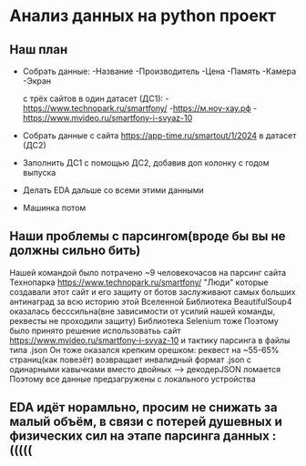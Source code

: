 # Анализ данных на python проект


## Наш план
- Собрать данные:
  -Название
  -Производитель
  -Цена
  -Память
  -Камера
  -Экран

  с трёх сайтов в один датасет (ДС1):
  -https://www.technopark.ru/smartfony/
  -https://м.ноу-хау.рф
  -https://www.mvideo.ru/smartfony-i-svyaz-10

- Собрать данные с сайта https://app-time.ru/smartout/1/2024  в датасет (ДС2)

- Заполнить ДС1 с помощью ДС2, добавив доп колонку с годом выпуска


- Делать EDA дальше со всеми этими данными 
- Машинка потом

## Наши проблемы с парсингом(вроде бы вы не должны сильно бить)
Нашей командой было потрачено ~9 человекочасов на парсинг сайта Технопарка https://www.technopark.ru/smartfony/
"Люди" которые создавали этот сайт и его защиту от ботов заслуживают самых больших антинаград за всю историю этой Вселенной
Библиотека BeautifulSoup4 оказалась бесссильна(вне зависимости от усилий нашей команды, реквесты не проходили защиту)
Библиотека Selenium тоже
Поэтому было принято решение использоватьь сайт https://www.mvideo.ru/smartfony-i-svyaz-10 и тактику парсинга в файлы типа .json 
Он тоже оказался крепким орешком: реквест на ~55-65% страниц(как повезёт) возвращает инвалидный формат .json с одинарными кавычками вместо двойных --> декодерJSON ломается
Поэтому все данные предзагружены с локального устройства

## EDA идёт норамльно, просим не снижать за малый объём, в связи с потерей душевных и физических сил на этапе парсинга данных :(((((
